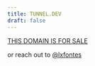 ```yaml
---
title: TUNNEL.DEV
draft: false
---
```


[THIS DOMAIN IS FOR SALE](https://www.namecheap.com/domains/marketplace/listing/105361716/)

or reach out to [@lxfontes](https://twitter.com/lxfontes)

